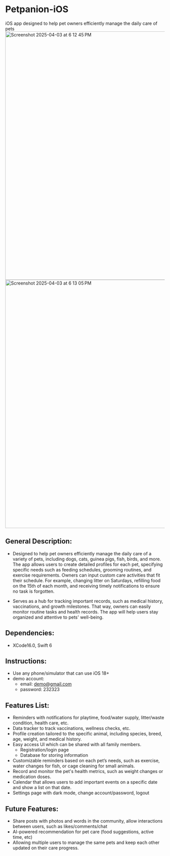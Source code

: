# Petpanion-iOS

iOS app designed to help pet owners efficiently manage the daily care of pets
<img width="785" alt="Screenshot 2025-04-03 at 6 12 45 PM" src="https://github.com/user-attachments/assets/506742c0-de5c-4f48-844b-f4bb82730175" />
<img width="785" alt="Screenshot 2025-04-03 at 6 13 05 PM" src="https://github.com/user-attachments/assets/6811b554-c169-4fdc-ad58-8333d1c20d04" />

## General Description: 

- Designed to help pet owners efficiently manage the daily care of a variety of pets, including dogs, cats, guinea pigs, fish, birds, and more. The app allows users to create detailed profiles for each pet, specifying specific needs such as feeding schedules, grooming routines, and exercise requirements. Owners can input custom care activities that fit their schedule. For example, changing litter on Saturdays, refilling food on the 15th of each month, and receiving timely notifications to ensure no task is forgotten.

- Serves as a hub for tracking important records, such as medical history, vaccinations, and growth milestones. That way, owners can easily monitor routine tasks and health records. The app will help users stay organized and attentive to pets' well-being.

## Dependencies: 
- XCode16.0, Swift 6

## Instructions:
- Use any phone/simulator that can use iOS 18+
- demo account:
  - email: demo@gmail.com
  - password: 232323

## Features List:

- Reminders with notifications for playtime, food/water supply, litter/waste condition, health care, etc.
- Data tracker to track vaccinations, wellness checks, etc.
- Profile creation tailored to the specific animal, including species, breed, age, weight, and medical history.
- Easy access UI which can be shared with all family members.
  - Registration/login page
  - Database for storing information
- Customizable reminders based on each pet’s needs, such as exercise, water changes for fish, or cage cleaning for small animals.
- Record and monitor the pet's health metrics, such as weight changes or medication doses.
- Calendar that allows users to add important events on a specific date and show a list on that date.
- Settings page with dark mode, change account/password, logout

## Future Features:
  - Share posts with photos and words in the community, allow interactions between users, such as likes/comments/chat
  - AI-powered recommendation for pet care (food suggestions, active time, etc)
  - Allowing multiple users to manage the same pets and keep each other updated on their care progress.

